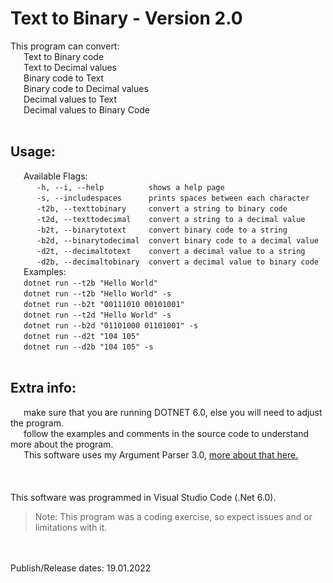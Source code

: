 # Text to Binary - Version 2.0

This program can convert: <br />
   Text to Binary code <br />
   Text to Decimal values <br />
   Binary code to Text <br />
   Binary code to Decimal values <br />
   Decimal values to Text <br />
   Decimal values to Binary Code <br />
<br />
## Usage:
   Available Flags: <br />
      `-h, --i, --help          shows a help page` <br />
      `-s, --includespaces      prints spaces between each character` <br />
      `-t2b, --texttobinary     convert a string to binary code` <br />
      `-t2d, --texttodecimal    convert a string to a decimal value` <br />
      `-b2t, --binarytotext     convert binary code to a string` <br />
      `-b2d, --binarytodecimal  convert binary code to a decimal value` <br />
      `-d2t, --decimaltotext    convert a decimal value to a string` <br />
      `-d2b, --decimaltobinary  convert a decimal value to binary code` <br />
   Examples: <br />
   `dotnet run --t2b "Hello World"` <br />
   `dotnet run --t2b "Hello World" -s` <br />
   `dotnet run --b2t "00111010 00101001"` <br />
   `dotnet run --t2d "Hello World" -s` <br />
   `dotnet run --b2d "01101000 01101001" -s` <br />
   `dotnet run --d2t "104 105"` <br />
   `dotnet run --d2b "104 105" -s` <br />
<br />
## Extra info:
   make sure that you are running DOTNET 6.0, else you will need to adjust the program. <br />
   follow the examples and comments in the source code to understand more about the program. <br />
   This software uses my Argument Parser 3.0, [more about that here.](https://github.com/000Daniel/CSharp-Projects/tree/main/Argument%20Parser%20Template/V3.0)
<br />
<br />
<br />
<br />
This software was programmed in Visual Studio Code (.Net 6.0).
> Note: This program was a coding exercise, so expect issues and or limitations with it.
<br />
<br />
Publish/Release dates: 19.01.2022
